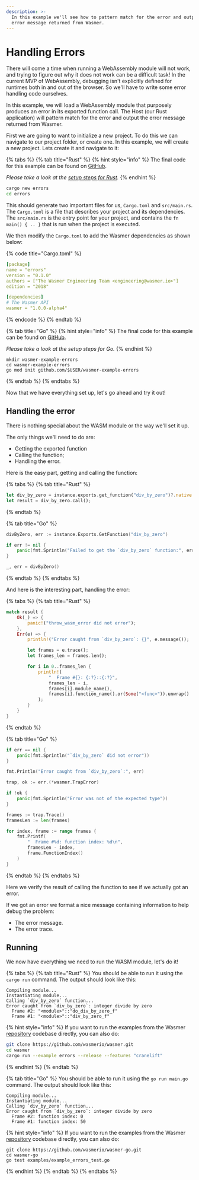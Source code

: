 ```yaml
---
description: >-
  In this example we'll see how to pattern match for the error and output the
  error message returned from Wasmer.
---
```


# Handling Errors

There will come a time when running a WebAssembly module will not work, and trying to figure out why it does not work can be a difficult task! In the current MVP of WebAssembly, debugging isn't explicitly defined for runtimes both in and out of the browser. So we'll have to write some error handling code ourselves.

In this example, we will load a WebAssembly module that purposely produces an error in its exported function call. The Host \(our Rust application\) will pattern match for the error and output the error message returned from Wasmer.

First we are going to want to initialize a new project. To do this we can navigate to our project folder, or create one. In this example, we will create a new project. Lets create it and navigate to it:

{% tabs %}
{% tab title="Rust" %}
{% hint style="info" %}
The final code for this example can be found on [GitHub](https://github.com/wasmerio/wasmer/blob/master/examples/errors.rs).

_Please take a look at the_ [_setup steps for Rust_](../rust/setup.md)_._
{% endhint %}

```bash
cargo new errors
cd errors
```

This should generate two important files for us, `Cargo.toml` and `src/main.rs`. The `Cargo.toml` is a file that describes your project and its dependencies. The `src/main.rs` is the entry point for your project, and contains the `fn main() { .. }` that is run when the project is executed.

We then modify the `Cargo.toml` to add the Wasmer dependencies as shown below:

{% code title="Cargo.toml" %}
```yaml
[package]
name = "errors"
version = "0.1.0"
authors = ["The Wasmer Engineering Team <engineering@wasmer.io>"]
edition = "2018"

[dependencies]
# The Wasmer API
wasmer = "1.0.0-alpha4"
```
{% endcode %}
{% endtab %}

{% tab title="Go" %}
{% hint style="info" %}
The final code for this example can be found on [GitHub](https://github.com/wasmerio/wasmer-go/blob/master/examples/example_errors_test.go).

_Please take a look at the_ _setup steps for Go._
{% endhint %}

```text
mkdir wasmer-example-errors
cd wasmer-example-errors
go mod init github.com/$USER/wasmer-example-errors
```
{% endtab %}
{% endtabs %}

Now that we have everything set up, let's go ahead and try it out!

## Handling the error

There is nothing special about the WASM module or the way we'll set it up.

The only things we'll need to do are:

* Getting the exported function
* Calling the function;
* Handling the error.

Here is the easy part, getting and calling the function:

{% tabs %}
{% tab title="Rust" %}
```rust
let div_by_zero = instance.exports.get_function("div_by_zero")?.native::<(), i32>()?;
let result = div_by_zero.call();
```
{% endtab %}

{% tab title="Go" %}
```go
divByZero, err := instance.Exports.GetFunction("div_by_zero")

if err != nil {
    panic(fmt.Sprintln("Failed to get the `div_by_zero` function:", err))
}

_, err = divByZero()
```
{% endtab %}
{% endtabs %}

And here is the interesting part, handling the error:

{% tabs %}
{% tab title="Rust" %}
```rust
match result {
    Ok(_) => {
        panic!("throw_wasm_error did not error");
    },
    Err(e) => {
        println!("Error caught from `div_by_zero`: {}", e.message());

        let frames = e.trace();
        let frames_len = frames.len();

        for i in 0..frames_len {
            println!(
                "  Frame #{}: {:?}::{:?}",
                frames_len - i,
                frames[i].module_name(),
                frames[i].function_name().or(Some("<func>")).unwrap()
            );
        }
    }
}
```
{% endtab %}

{% tab title="Go" %}
```go
if err == nil {
    panic(fmt.Sprintln("`div_by_zero` did not error"))
}

fmt.Println("Error caught from `div_by_zero`:", err)

trap, ok := err.(*wasmer.TrapError)

if !ok {
    panic(fmt.Sprintln("Error was not of the expected type"))
}

frames := trap.Trace()
framesLen := len(frames)

for index, frame := range frames {
    fmt.Printf(
        "  Frame #%d: function index: %d\n", 
        framesLen - index, 
        frame.FunctionIndex()
    )
}
```
{% endtab %}
{% endtabs %}

Here we verify the result of calling the function to see if we actually got an error.

If we got an error we format a nice message containing information to help debug the problem:

* The error message.
* The error trace.

## Running

We now have everything we need to run the WASM module, let's do it!

{% tabs %}
{% tab title="Rust" %}
You should be able to run it using the `cargo run` command. The output should look like this:

```text
Compiling module...
Instantiating module...
Calling `div_by_zero` function...
Error caught from `div_by_zero`: integer divide by zero
  Frame #2: "<module>"::"do_div_by_zero_f"
  Frame #1: "<module>"::"div_by_zero_f"
```

{% hint style="info" %}
If you want to run the examples from the Wasmer [repository](https://github.com/wasmerio/wasmer/) codebase directly, you can also do:

```bash
git clone https://github.com/wasmerio/wasmer.git
cd wasmer
cargo run --example errors --release --features "cranelift"
```
{% endhint %}
{% endtab %}

{% tab title="Go" %}
You should be able to run it using the `go run main.go` command. The output should look like this:

```text
Compiling module...
Instantiating module...
Calling `div_by_zero` function...
Error caught from `div_by_zero`: integer divide by zero
  Frame #2: function index: 0
  Frame #1: function index: 50
```

{% hint style="info" %}
If you want to run the examples from the Wasmer [repository](https://github.com/wasmerio/wasmer/) codebase directly, you can also do:

```text
git clone https://github.com/wasmerio/wasmer-go.git
cd wasmer-go
go test examples/example_errors_test.go
```
{% endhint %}
{% endtab %}
{% endtabs %}


